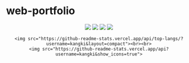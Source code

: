 # web-portfolio
<div align="center">
	<img src="https://img.shields.io/badge/java-007396?style=flat&logo=Java&logoColor=white" />
	<img src="https://img.shields.io/badge/spring-6DB33F?style=flat&logo=Spring&logoColor=white" />
	<img src="https://img.shields.io/badge/HTML5-E34F26?style=flat&logo=HTML5&logoColor=white" />
	<img src="https://img.shields.io/badge/CSS3-1572B6?style=flat&logo=CSS3&logoColor=white" />		

 	<img src="https://github-readme-stats.vercel.app/api/top-langs/?username=kangki&layout=compact"><br><br>
	<img src="https://github-readme-stats.vercel.app/api?username=kangki&show_icons=true">
</div>
